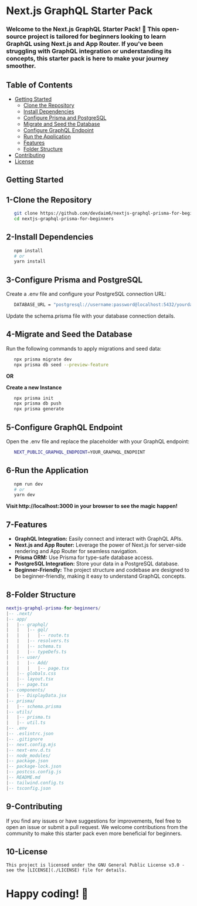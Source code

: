 # Next.js GraphQL Starter Pack

### Welcome to the Next.js GraphQL Starter Pack! 🚀 This open-source project is tailored for beginners looking to learn GraphQL using Next.js and App Router. If you've been struggling with GraphQL integration or understanding its concepts, this starter pack is here to make your journey smoother.

## Table of Contents

- [Getting Started](#getting-started)
  - [Clone the Repository](#1-clone-the-repository)
  - [Install Dependencies](#2-install-dependencies)
  - [Configure Prisma and PostgreSQL](#3-configure-prisma-and-postgresql)
  - [Migrate and Seed the Database](#4-migrate-and-seed-the-database)
  - [Configure GraphQL Endpoint](#5-configure-graphql-endpoint)
  - [Run the Application](#6-run-the-application)
  - [Features](#7-features)
  - [Folder Structure](#8-folder-structure)
- [Contributing](#9-contributing)
- [License](#10-license)

## Getting Started

## 1-Clone the Repository

```bash
   git clone https://github.com/devdaim6/nextjs-graphql-prisma-for-beginners.git
   cd nextjs-graphql-prisma-for-beginners
```

## 2-Install Dependencies

```bash
   npm install
   # or
   yarn install
```

## 3-Configure Prisma and PostgreSQL

Create a .env file and configure your PostgreSQL connection URL:

```bash
   DATABASE_URL = "postgresql://username:password@localhost:5432/yourdatabase"
```

Update the schema.prisma file with your database connection details.

## 4-Migrate and Seed the Database

Run the following commands to apply migrations and seed data:

```bash
   npx prisma migrate dev
   npx prisma db seed --preview-feature
```

**OR**

**Create a new Instance**

```bash
   npx prisma init
   npx prisma db push
   npx prisma generate
```

## 5-Configure GraphQL Endpoint

Open the .env file and replace the placeholder with your GraphQL endpoint:

```bash
   NEXT_PUBLIC_GRAPHQL_ENDPOINT=YOUR_GRAPHQL_ENDPOINT
```

## 6-Run the Application

```bash
   npm run dev
   # or
   yarn dev
```

**Visit http://localhost:3000 in your browser to see the magic happen!**

## 7-Features

- **GraphQL Integration:** Easily connect and interact with GraphQL APIs.
- **Next.js and App Router:** Leverage the power of Next.js for server-side rendering and App Router for seamless navigation.
- **Prisma ORM:** Use Prisma for type-safe database access.
- **PostgreSQL Integration:** Store your data in a PostgreSQL database.
- **Beginner-Friendly:** The project structure and codebase are designed to be beginner-friendly, making it easy to understand GraphQL concepts.

## 8-Folder Structure

```lua
nextjs-graphql-prisma-for-beginners/
|-- .next/
|-- app/
|   |-- graphql/
|   |   |-- gql/
|   |   |   |-- route.ts
|   |   |-- resolvers.ts
|   |   |-- schema.ts
|   |   |-- typeDefs.ts
|   |-- user/
|   |   |-- Add/
|   |   |   |-- page.tsx
|   |-- globals.css
|   |-- layout.tsx
|   |-- page.tsx
|-- components/
|   |-- DisplayData.jsx
|-- prisma/
|   |-- schema.prisma
|-- utils/
|   |-- prisma.ts
|   |-- util.ts
|-- .env
|-- .eslintrc.json
|-- .gitignore
|-- next.config.mjs
|-- next-env.d.ts
|-- node_modules/
|-- package.json
|-- package-lock.json
|-- postcss.config.js
|-- README.md
|-- tailwind.config.ts
|-- tsconfig.json
```

## 9-Contributing

If you find any issues or have suggestions for improvements, feel free to open an issue or submit a pull request. We welcome contributions from the community to make this starter pack even more beneficial for beginners.

## 10-License

    This project is licensed under the GNU General Public License v3.0 - see the [LICENSE](./LICENSE) file for details.

# Happy coding! 🚀

